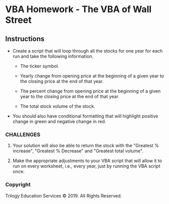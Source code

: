 # VBA Homework - The VBA of Wall Street

## Instructions

* Create a script that will loop through all the stocks for one year for each run and take the following information.

  * The ticker symbol.

  * Yearly change from opening price at the beginning of a given year to the closing price at the end of that year.

  * The percent change from opening price at the beginning of a given year to the closing price at the end of that year.

  * The total stock volume of the stock.

* You should also have conditional formatting that will highlight positive change in green and negative change in red.

### CHALLENGES

1. Your solution will also be able to return the stock with the "Greatest % increase", "Greatest % Decrease" and "Greatest total volume". 

2. Make the appropriate adjustments to your VBA script that will allow it to run on every worksheet, i.e., every year, just by running the VBA script once.

### Copyright

Trilogy Education Services © 2019. All Rights Reserved.

